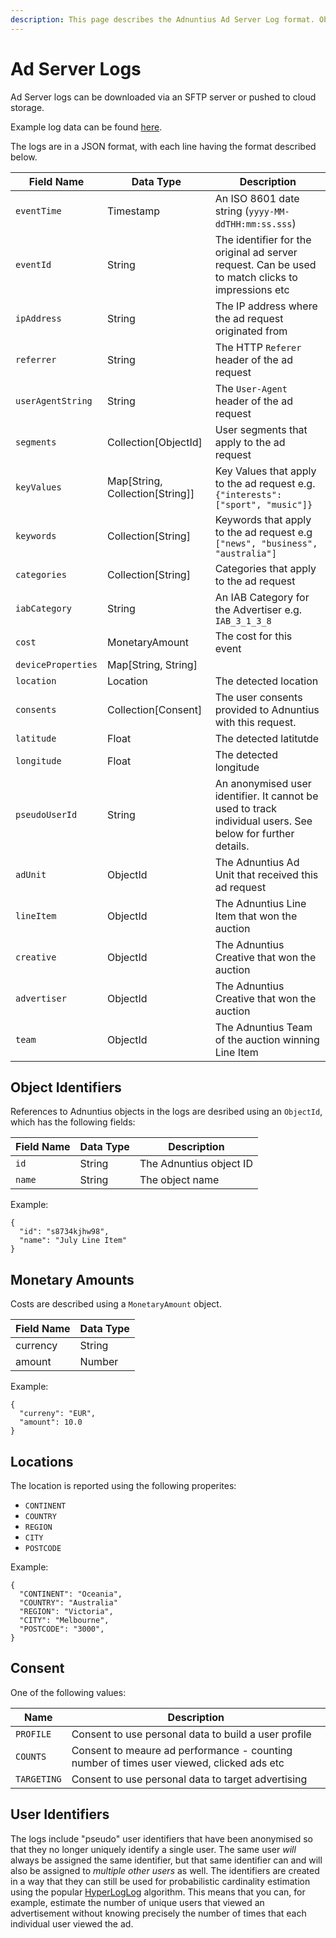 ```yaml
---
description: This page describes the Adnuntius Ad Server Log format. Obtaining access to logs is a premium feature; please contact Adnuntius if you would like this to be enabled for your account
---
```

# Ad Server Logs

Ad Server logs can be downloaded via an SFTP server or pushed to cloud storage. 

Example log data can be found [here](https://api.adnuntius.com/rawlogs/). 

The logs are in a JSON format, with each line having the format described below.

| Field Name | Data Type | Description |
| --- | --- | ---
| `eventTime` | Timestamp | An ISO 8601 date string (`yyyy-MM-ddTHH:mm:ss.sss`) |
| `eventId` | String | The identifier for the original ad server request. Can be used to match clicks to impressions etc |
| `ipAddress` | String | The IP address where the ad request originated from
| `referrer` | String | The HTTP `Referer` header of the ad request |
| `userAgentString` | String | The `User-Agent` header of the ad request |
| `segments` | Collection[ObjectId] | User segments that apply to the ad request
| `keyValues` | Map[String, Collection[String]] | Key Values that apply to the ad request e.g. `{"interests":["sport", "music"]}`
| `keywords` | Collection[String] | Keywords that apply to the ad request e.g `["news", "business", "australia"]`
| `categories` | Collection[String] | Categories that apply to the ad request
| `iabCategory` | String | An IAB Category for the Advertiser e.g. `IAB_3_1_3_8` |
| `cost` | MonetaryAmount | The cost for this event |
| `deviceProperties` | Map[String, String] |
| `location` | Location | The detected location 
| `consents` | Collection[Consent] | The user consents provided to Adnuntius with this request.
| `latitude` | Float | The detected latitutde
| `longitude` | Float | The detected longitude
| `pseudoUserId` | String | An anonymised user identifier. It cannot be used to track individual users. See below for further details.
| `adUnit` | ObjectId | The Adnuntius Ad Unit that received this ad request
| `lineItem` | ObjectId | The Adnuntius Line Item that won the auction
| `creative` | ObjectId | The Adnuntius Creative that won the auction
| `advertiser` | ObjectId | The Adnuntius Creative that won the auction
| `team` | ObjectId | The Adnuntius Team of the auction winning Line Item

## Object Identifiers

References to Adnuntius objects in the logs are desribed using an `ObjectId`, which has the following fields:

| Field Name | Data Type | Description |
| --- | --- | ---
| `id` | String | The Adnuntius object ID
| `name` | String | The object name

Example:

```
{ 
  "id": "s8734kjhw98",
  "name": "July Line Item"
}
```

## Monetary Amounts

Costs are described using a `MonetaryAmount` object.

| Field Name | Data Type |
| --- | --- 
| currency | String |
| amount | Number |

Example:

```
{ 
  "curreny": "EUR",
  "amount": 10.0
}
```

## Locations

The location is reported using the following properites:

- `CONTINENT`
- `COUNTRY`
- `REGION`
- `CITY`
- `POSTCODE`

Example:

```
{
  "CONTINENT": "Oceania",
  "COUNTRY": "Australia"
  "REGION": "Victoria",
  "CITY": "Melbourne",
  "POSTCODE": "3000",
}
```

## Consent

One of the following values:


| Name | Description |
| --- | --- |
| `PROFILE` | Consent to use personal data to build a user profile
| `COUNTS` | Consent to meaure ad performance - counting number of times user viewed, clicked ads etc
| `TARGETING` | Consent to use personal data to target advertising

## User Identifiers

The logs include "pseudo" user identifiers that have been anonymised so that they no longer uniquely identify a single user.
The same user *will* always be assigned the same identifier, but that same identifier can and will also be assigned to *multiple other users* as well.
The identifiers are created in a way that they
can still be used for probabilistic cardinality estimation using the popular [HyperLogLog](https://en.wikipedia.org/wiki/HyperLogLog) algorithm.
This means that you can, for example, estimate the number of unique users that viewed an advertisement without knowing precisely the number of times
that each individual user viewed the ad.

